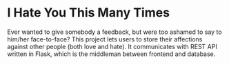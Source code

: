 # I Hate You This Many Times
Ever wanted to give somebody a feedback, but were too ashamed to say to him/her face-to-face?
This project lets users to store their affections against other people (both love and hate).
It communicates with REST API written in Flask, which is the middleman between frontend and database.
